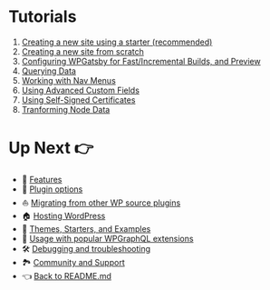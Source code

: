 # Tutorials

1. [Creating a new site using a starter (recommended)](./creating-a-new-site-from-a-starter.md)
2. [Creating a new site from scratch](./building-a-new-site-wordpress-and-gatsby.md)
3. [Configuring WPGatsby for Fast/Incremental Builds, and Preview](./configuring-wp-gatsby.md)
4. [Querying Data](./querying-data.md)
5. [Working with Nav Menus](./using-wordpress-menus.md)
6. [Using Advanced Custom Fields](./using-advanced-custom-fields.md)
7. [Using Self-Signed Certificates](./using-self-signed-certificates.md)
8. [Tranforming Node Data](./transforming-data.md)

# Up Next :point_right:

- :feet: [Features](../features/index.md)
- :electric_plug: [Plugin options](../plugin-options.md)
- :boat: [Migrating from other WP source plugins](../migrating-from-other-wp-source-plugins.md)
- :house: [Hosting WordPress](../hosting.md)
- :athletic_shoe: [Themes, Starters, and Examples](../themes-starters-examples.md)
- :medal_sports: [Usage with popular WPGraphQL extensions](../usage-with-popular-wp-graphql-extensions.md)
- :hammer_and_wrench: [Debugging and troubleshooting](../debugging-and-troubleshooting.md)
- :national_park: [Community and Support](../community-and-support.md)
- :point_left: [Back to README.md](../README.md)
